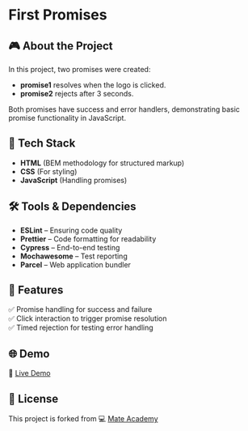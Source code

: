 # First Promises

## 🎮 About the Project
In this project, two promises were created:
- **promise1** resolves when the logo is clicked.
- **promise2** rejects after 3 seconds.

Both promises have success and error handlers, demonstrating basic promise functionality in JavaScript.

## 🚀 Tech Stack
- **HTML** (BEM methodology for structured markup)
- **CSS** (For styling)
- **JavaScript** (Handling promises)

## 🛠️ Tools & Dependencies
- **ESLint** – Ensuring code quality  
- **Prettier** – Code formatting for readability  
- **Cypress** – End-to-end testing  
- **Mochawesome** – Test reporting  
- **Parcel** – Web application bundler  

## 📌 Features
✅ Promise handling for success and failure  
✅ Click interaction to trigger promise resolution  
✅ Timed rejection for testing error handling  

## 🌐 Demo
🔗 [Live Demo](https://AndriiZakharenko.github.io/promise-basic/)

## 📜 License
This project is forked from 💻 [Mate Academy](https://github.com/mate-academy/js_promise_basic_DOM)
